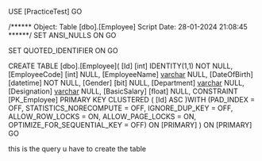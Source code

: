 USE [PracticeTest]
GO

/****** Object:  Table [dbo].[Employee]    Script Date: 28-01-2024 21:08:45 ******/
SET ANSI_NULLS ON
GO

SET QUOTED_IDENTIFIER ON
GO

CREATE TABLE [dbo].[Employee](
	[Id] [int] IDENTITY(1,1) NOT NULL,
	[EmployeeCode] [int] NULL,
	[EmployeeName] [varchar](50) NULL,
	[DateOfBirth] [datetime] NOT NULL,
	[Gender] [bit] NULL,
	[Department] [varchar](20) NULL,
	[Designation] [varchar](20) NULL,
	[BasicSalary] [float] NULL,
 CONSTRAINT [PK_Employee] PRIMARY KEY CLUSTERED 
(
	[Id] ASC
)WITH (PAD_INDEX = OFF, STATISTICS_NORECOMPUTE = OFF, IGNORE_DUP_KEY = OFF, ALLOW_ROW_LOCKS = ON, ALLOW_PAGE_LOCKS = ON, OPTIMIZE_FOR_SEQUENTIAL_KEY = OFF) ON [PRIMARY]
) ON [PRIMARY]
GO


this is the query u have to create the table 
